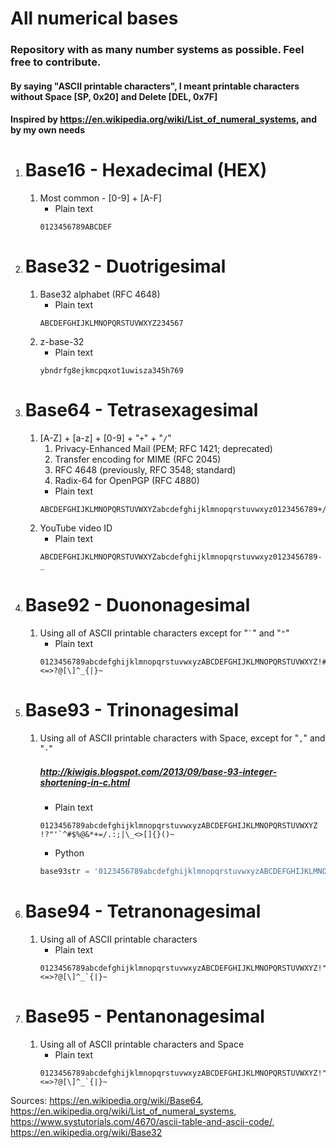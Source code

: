 # All numerical bases
### Repository with as many number systems as possible. Feel free to contribute.
#### By saying "ASCII printable characters", I meant printable characters without Space [SP, 0x20] and Delete [DEL, 0x7F]
#### Inspired by https://en.wikipedia.org/wiki/List_of_numeral_systems, and by my own needs
 
1. # Base16 - Hexadecimal (HEX)
    1. Most common - [0-9] + [A-F]
        * Plain text
        ```
        0123456789ABCDEF
        ```
1. # Base32 - Duotrigesimal
    1. Base32 alphabet (RFC 4648)
        * Plain text
        ```
        ABCDEFGHIJKLMNOPQRSTUVWXYZ234567
        ```
    1. z-base-32
        * Plain text
        ```
        ybndrfg8ejkmcpqxot1uwisza345h769
        ```

1. # Base64 - Tetrasexagesimal
    1. [A-Z] + [a-z] + [0-9] + "`+`" + "`/`"
       1. Privacy-Enhanced Mail (PEM; RFC 1421; deprecated)
       1. Transfer encoding for MIME (RFC 2045)
       1. RFC 4648 (previously, RFC 3548; standard)
       1. Radix-64 for OpenPGP (RFC 4880)
        * Plain text
        ```
        ABCDEFGHIJKLMNOPQRSTUVWXYZabcdefghijklmnopqrstuvwxyz0123456789+/=
        ```
    1. YouTube video ID
        * Plain text
        ```
        ABCDEFGHIJKLMNOPQRSTUVWXYZabcdefghijklmnopqrstuvwxyz0123456789-_
        ```

1. # Base92 - Duononagesimal
    1. Using all of ASCII printable characters except for "`` ` ``" and "`"`"
        * Plain text
        ```
        0123456789abcdefghijklmnopqrstuvwxyzABCDEFGHIJKLMNOPQRSTUVWXYZ!#$%&'()*+,-./:;<=>?@[\]^_{|}~ 
        ```
1. # Base93 - Trinonagesimal
    1. Using all of ASCII printable characters with Space, except for "`,`" and "`-`"
        ##### http://kiwigis.blogspot.com/2013/09/base-93-integer-shortening-in-c.html
        * Plain text
        ```
        0123456789abcdefghijklmnopqrstuvwxyzABCDEFGHIJKLMNOPQRSTUVWXYZ !?"'`^#$%@&*+=/.:;|\_<>[]{}()~
        ```
        * Python
        ```python
        base93str = '0123456789abcdefghijklmnopqrstuvwxyzABCDEFGHIJKLMNOPQRSTUVWXYZ !?"\'`^#$%@&*+=/.:;|\_<>[]{}()~'
        ```
1. # Base94 - Tetranonagesimal
    1. Using all of ASCII printable characters
        * Plain text
        ```
        0123456789abcdefghijklmnopqrstuvwxyzABCDEFGHIJKLMNOPQRSTUVWXYZ!"#$%&'()*+,-./:;<=>?@[\]^_`{|}~
        ```
1. # Base95 - Pentanonagesimal
    1. Using all of ASCII printable characters and Space
        * Plain text
        ```
        0123456789abcdefghijklmnopqrstuvwxyzABCDEFGHIJKLMNOPQRSTUVWXYZ!"#$%&'()*+,-./:;<=>?@[\]^_`{|}~ 
        ```


Sources:
https://en.wikipedia.org/wiki/Base64, https://en.wikipedia.org/wiki/List_of_numeral_systems, https://www.systutorials.com/4670/ascii-table-and-ascii-code/, https://en.wikipedia.org/wiki/Base32
